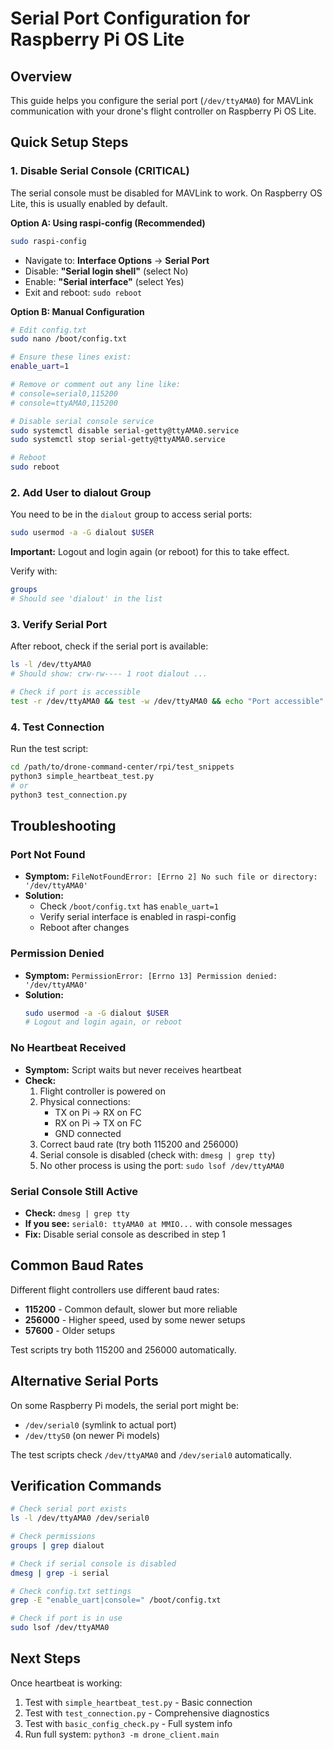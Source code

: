 # Serial Port Configuration for Raspberry Pi OS Lite

## Overview
This guide helps you configure the serial port (`/dev/ttyAMA0`) for MAVLink communication with your drone's flight controller on Raspberry Pi OS Lite.

## Quick Setup Steps

### 1. Disable Serial Console (CRITICAL)

The serial console must be disabled for MAVLink to work. On Raspberry OS Lite, this is usually enabled by default.

**Option A: Using raspi-config (Recommended)**
```bash
sudo raspi-config
```
- Navigate to: **Interface Options** → **Serial Port**
- Disable: **"Serial login shell"** (select No)
- Enable: **"Serial interface"** (select Yes)
- Exit and reboot: `sudo reboot`

**Option B: Manual Configuration**
```bash
# Edit config.txt
sudo nano /boot/config.txt

# Ensure these lines exist:
enable_uart=1

# Remove or comment out any line like:
# console=serial0,115200
# console=ttyAMA0,115200

# Disable serial console service
sudo systemctl disable serial-getty@ttyAMA0.service
sudo systemctl stop serial-getty@ttyAMA0.service

# Reboot
sudo reboot
```

### 2. Add User to dialout Group

You need to be in the `dialout` group to access serial ports:

```bash
sudo usermod -a -G dialout $USER
```

**Important:** Logout and login again (or reboot) for this to take effect.

Verify with:
```bash
groups
# Should see 'dialout' in the list
```

### 3. Verify Serial Port

After reboot, check if the serial port is available:

```bash
ls -l /dev/ttyAMA0
# Should show: crw-rw---- 1 root dialout ...

# Check if port is accessible
test -r /dev/ttyAMA0 && test -w /dev/ttyAMA0 && echo "Port accessible" || echo "Port NOT accessible"
```

### 4. Test Connection

Run the test script:

```bash
cd /path/to/drone-command-center/rpi/test_snippets
python3 simple_heartbeat_test.py
# or
python3 test_connection.py
```

## Troubleshooting

### Port Not Found
- **Symptom:** `FileNotFoundError: [Errno 2] No such file or directory: '/dev/ttyAMA0'`
- **Solution:** 
  - Check `/boot/config.txt` has `enable_uart=1`
  - Verify serial interface is enabled in raspi-config
  - Reboot after changes

### Permission Denied
- **Symptom:** `PermissionError: [Errno 13] Permission denied: '/dev/ttyAMA0'`
- **Solution:**
  ```bash
  sudo usermod -a -G dialout $USER
  # Logout and login again, or reboot
  ```

### No Heartbeat Received
- **Symptom:** Script waits but never receives heartbeat
- **Check:**
  1. Flight controller is powered on
  2. Physical connections:
     - TX on Pi → RX on FC
     - RX on Pi → TX on FC
     - GND connected
  3. Correct baud rate (try both 115200 and 256000)
  4. Serial console is disabled (check with: `dmesg | grep tty`)
  5. No other process is using the port: `sudo lsof /dev/ttyAMA0`

### Serial Console Still Active
- **Check:** `dmesg | grep tty`
- **If you see:** `serial0: ttyAMA0 at MMIO...` with console messages
- **Fix:** Disable serial console as described in step 1

## Common Baud Rates

Different flight controllers use different baud rates:
- **115200** - Common default, slower but more reliable
- **256000** - Higher speed, used by some newer setups
- **57600** - Older setups

Test scripts try both 115200 and 256000 automatically.

## Alternative Serial Ports

On some Raspberry Pi models, the serial port might be:
- `/dev/serial0` (symlink to actual port)
- `/dev/ttyS0` (on newer Pi models)

The test scripts check `/dev/ttyAMA0` and `/dev/serial0` automatically.

## Verification Commands

```bash
# Check serial port exists
ls -l /dev/ttyAMA0 /dev/serial0

# Check permissions
groups | grep dialout

# Check if serial console is disabled
dmesg | grep -i serial

# Check config.txt settings
grep -E "enable_uart|console=" /boot/config.txt

# Check if port is in use
sudo lsof /dev/ttyAMA0
```

## Next Steps

Once heartbeat is working:
1. Test with `simple_heartbeat_test.py` - Basic connection
2. Test with `test_connection.py` - Comprehensive diagnostics
3. Test with `basic_config_check.py` - Full system info
4. Run full system: `python3 -m drone_client.main`


